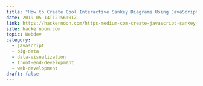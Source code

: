 ```yaml
---
title: "How to Create Cool Interactive Sankey Diagrams Using JavaScript"
date: 2019-05-14T12:56:01Z
link: https://hackernoon.com/https-medium-com-create-javascript-sankey-diagrams-1f89b81b98ac?source=rss----3a8144eabfe3---4&utm_medium=RSS&utm_source=hune
site: hackernoon.com
topic: Webdev
category:
  - javascript
  - big-data
  - data-visualization
  - front-end-development
  - web-development
draft: false
---
```

